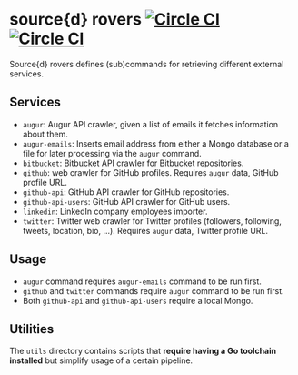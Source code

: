 # source{d} rovers [![Circle CI](https://circleci.com/gh/tyba/srcd-rovers.svg?style=svg&circle-token=662647aec7bf50cd00c97487a868437f8dd0fb6e)](https://circleci.com/gh/tyba/srcd-rovers) [![Circle CI](https://circleci.com/gh/tyba/srcd-rovers/tree/dev.svg?style=svg&circle-token=662647aec7bf50cd00c97487a868437f8dd0fb6e)](https://circleci.com/gh/tyba/srcd-rovers/tree/dev)

Source{d} rovers defines (sub)commands for retrieving different external services.

## Services

- `augur`: Augur API crawler, given a list of emails it fetches information about them.
- `augur-emails`: Inserts email address from either a Mongo database or a file for later processing via the `augur` command.
- `bitbucket`: Bitbucket API crawler for Bitbucket repositories.
- `github`: web crawler for GitHub profiles. Requires `augur` data, GitHub profile URL.
- `github-api`: GitHub API crawler for GitHub repositories.
- `github-api-users`: GitHub API crawler for GitHub users.
- `linkedin`: LinkedIn company employees importer.
- `twitter`: Twitter web crawler for Twitter profiles (followers, following, tweets, location, bio, ...). Requires `augur` data, Twitter profile URL.

## Usage

- `augur` command requires `augur-emails` command to be run first.
- `github` and `twitter` commands require `augur` command to be run first.
- Both `github-api` and `github-api-users` require a local Mongo.

## Utilities

The `utils` directory contains scripts that **require having a Go toolchain installed** but simplify usage of a certain pipeline.
